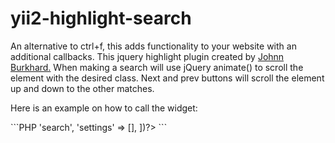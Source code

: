 # yii2-highlight-search
<p>An alternative to ctrl+f, this adds functionality to your website with an additional callbacks.
This jquery highlight plugin created by <a href="http://johannburkard.de/blog/programming/javascript/highlight-javascript-text-higlighting-jquery-plugin.html">Johnn Burkhard.</a> When making a search will use jQuery animate() to scroll the element with the desired class. Next and prev buttons will scroll the element up and down to the other matches.</p>

<p>Here is an example on how to call the widget:</p>
```PHP
<?= mataman\highlightsearch\Widget::widget([
          'name' => 'search',
          'settings' => [],
])?>
```
